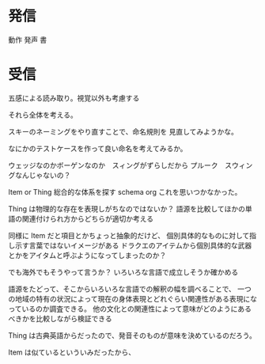 # 発信
動作
発声
書
# 受信
五感による読み取り。視覚以外も考慮する

それら全体を考える。

スキーのネーミングをやり直すことで、命名規則を
見直してみようかな。

なにかのテストケースを作って良い命名を考えてみるか。

ウェッジなのかボーゲンなのか　スィングがずらしだから
プルーク　スウィングなんじゃないの？

Item or Thing
総合的な体系を探す schema org
これを思いつかなかった。

Thing は物理的な存在を表現しがちなのではないか？
語源を比較してほかの単語の関連付けられ方からどちらが適切か考える


同様に
Item だと項目とかちょっと抽象的だけど、
個別具体的なものに対して指し示す言葉ではないイメージがある
ドラクエのアイテムから個別具体的な武器とかをアイタムと呼ぶようになってしまったのか？

でも海外でもそうやって言うか？
いろいろな言語で成立しそうか確かめる

語源をたどって、そこからいろいろな言語での解釈の幅を調べることで、
一つの地域の特有の状況によって現在の身体表現とどれぐらい関連性がある表現になっているのか調査できる。
他の文化との関連性によって意味がどのようにあるべきかを比較しながら検証できる

Thing は古典英語からだったので、発音そのものが意味を決めているのだろう。

Item は似ているといういみだったから、